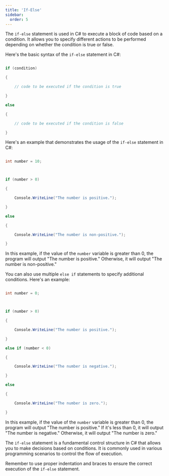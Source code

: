```yaml
---
title: 'If-Else'
sidebar:
  order: 5
---
```


 



The `if-else` statement is used in C# to execute a block of code based on a condition. It allows you to specify different actions to be performed depending on whether the condition is true or false.



Here's the basic syntax of the `if-else` statement in C#:



```csharp

if (condition)

{

    // code to be executed if the condition is true

}

else

{

    // code to be executed if the condition is false

}

```



Here's an example that demonstrates the usage of the `if-else` statement in C#:



```csharp

int number = 10;



if (number > 0)

{

    Console.WriteLine("The number is positive.");

}

else

{

    Console.WriteLine("The number is non-positive.");

}

```



In this example, if the value of the `number` variable is greater than 0, the program will output "The number is positive." Otherwise, it will output "The number is non-positive."



You can also use multiple `else if` statements to specify additional conditions. Here's an example:



```csharp

int number = 0;



if (number > 0)

{

    Console.WriteLine("The number is positive.");

}

else if (number < 0)

{

    Console.WriteLine("The number is negative.");

}

else

{

    Console.WriteLine("The number is zero.");

}

```



In this example, if the value of the `number` variable is greater than 0, the program will output "The number is positive." If it's less than 0, it will output "The number is negative." Otherwise, it will output "The number is zero."



The `if-else` statement is a fundamental control structure in C# that allows you to make decisions based on conditions. It is commonly used in various programming scenarios to control the flow of execution.



Remember to use proper indentation and braces to ensure the correct execution of the `if-else` statement.
